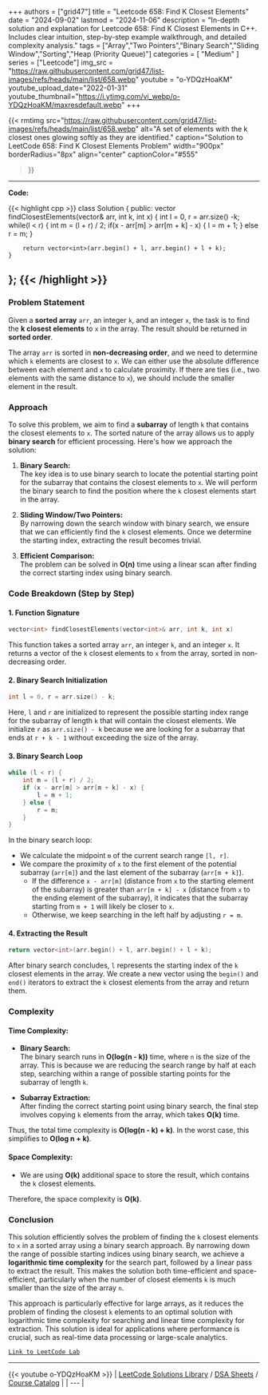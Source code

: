
+++
authors = ["grid47"]
title = "Leetcode 658: Find K Closest Elements"
date = "2024-09-02"
lastmod = "2024-11-06"
description = "In-depth solution and explanation for Leetcode 658: Find K Closest Elements in C++. Includes clear intuition, step-by-step example walkthrough, and detailed complexity analysis."
tags = ["Array","Two Pointers","Binary Search","Sliding Window","Sorting","Heap (Priority Queue)"]
categories = [
    "Medium"
]
series = ["Leetcode"]
img_src = "https://raw.githubusercontent.com/grid47/list-images/refs/heads/main/list/658.webp"
youtube = "o-YDQzHoaKM"
youtube_upload_date="2022-01-31"
youtube_thumbnail="https://i.ytimg.com/vi_webp/o-YDQzHoaKM/maxresdefault.webp"
+++


{{< rmtimg 
    src="https://raw.githubusercontent.com/grid47/list-images/refs/heads/main/list/658.webp" 
    alt="A set of elements with the k closest ones glowing softly as they are identified."
    caption="Solution to LeetCode 658: Find K Closest Elements Problem"
    width="900px"
    borderRadius="8px"
    align="center" 
    captionColor="#555"
>}}
---
**Code:**

{{< highlight cpp >}}
class Solution {
public:
    vector<int> findClosestElements(vector<int>& arr, int k, int x) {
        int l = 0, r = arr.size() -k;
        while(l < r) {
            int m = (l + r) / 2;
            if(x - arr[m] > arr[m + k] - x) {
                l = m + 1;
            } else r = m;
        }
        
        return vector<int>(arr.begin() + l, arr.begin() + l + k);
    }
};
{{< /highlight >}}
---

### Problem Statement

Given a **sorted array** `arr`, an integer `k`, and an integer `x`, the task is to find the **k closest elements** to `x` in the array. The result should be returned in **sorted order**.

The array `arr` is sorted in **non-decreasing order**, and we need to determine which `k` elements are closest to `x`. We can either use the absolute difference between each element and `x` to calculate proximity. If there are ties (i.e., two elements with the same distance to `x`), we should include the smaller element in the result.

### Approach

To solve this problem, we aim to find a **subarray** of length `k` that contains the closest elements to `x`. The sorted nature of the array allows us to apply **binary search** for efficient processing. Here's how we approach the solution:

1. **Binary Search:**  
   The key idea is to use binary search to locate the potential starting point for the subarray that contains the closest elements to `x`. We will perform the binary search to find the position where the `k` closest elements start in the array.

2. **Sliding Window/Two Pointers:**  
   By narrowing down the search window with binary search, we ensure that we can efficiently find the `k` closest elements. Once we determine the starting index, extracting the result becomes trivial.

3. **Efficient Comparison:**  
   The problem can be solved in **O(n)** time using a linear scan after finding the correct starting index using binary search.

### Code Breakdown (Step by Step)

#### 1. **Function Signature**
```cpp
vector<int> findClosestElements(vector<int>& arr, int k, int x)
```
This function takes a sorted array `arr`, an integer `k`, and an integer `x`. It returns a vector of the `k` closest elements to `x` from the array, sorted in non-decreasing order.

#### 2. **Binary Search Initialization**
```cpp
int l = 0, r = arr.size() - k;
```
Here, `l` and `r` are initialized to represent the possible starting index range for the subarray of length `k` that will contain the closest elements. We initialize `r` as `arr.size() - k` because we are looking for a subarray that ends at `r + k - 1` without exceeding the size of the array.

#### 3. **Binary Search Loop**
```cpp
while (l < r) {
    int m = (l + r) / 2;
    if (x - arr[m] > arr[m + k] - x) {
        l = m + 1;
    } else {
        r = m;
    }
}
```
In the binary search loop:
- We calculate the midpoint `m` of the current search range `[l, r]`.
- We compare the proximity of `x` to the first element of the potential subarray (`arr[m]`) and the last element of the subarray (`arr[m + k]`).
  - If the difference `x - arr[m]` (distance from `x` to the starting element of the subarray) is greater than `arr[m + k] - x` (distance from `x` to the ending element of the subarray), it indicates that the subarray starting from `m + 1` will likely be closer to `x`.
  - Otherwise, we keep searching in the left half by adjusting `r = m`.

#### 4. **Extracting the Result**
```cpp
return vector<int>(arr.begin() + l, arr.begin() + l + k);
```
After binary search concludes, `l` represents the starting index of the `k` closest elements in the array. We create a new vector using the `begin()` and `end()` iterators to extract the `k` closest elements from the array and return them.

### Complexity

#### Time Complexity:
- **Binary Search:**  
  The binary search runs in **O(log(n - k))** time, where `n` is the size of the array. This is because we are reducing the search range by half at each step, searching within a range of possible starting points for the subarray of length `k`.
  
- **Subarray Extraction:**  
  After finding the correct starting point using binary search, the final step involves copying `k` elements from the array, which takes **O(k)** time.

Thus, the total time complexity is **O(log(n - k) + k)**. In the worst case, this simplifies to **O(log n + k)**.

#### Space Complexity:
- We are using **O(k)** additional space to store the result, which contains the `k` closest elements.

Therefore, the space complexity is **O(k)**.

### Conclusion

This solution efficiently solves the problem of finding the `k` closest elements to `x` in a sorted array using a binary search approach. By narrowing down the range of possible starting indices using binary search, we achieve a **logarithmic time complexity** for the search part, followed by a linear pass to extract the result. This makes the solution both time-efficient and space-efficient, particularly when the number of closest elements `k` is much smaller than the size of the array `n`.

This approach is particularly effective for large arrays, as it reduces the problem of finding the closest `k` elements to an optimal solution with logarithmic time complexity for searching and linear time complexity for extraction. This solution is ideal for applications where performance is crucial, such as real-time data processing or large-scale analytics.

[`Link to LeetCode Lab`](https://leetcode.com/problems/find-k-closest-elements/description/)

---
{{< youtube o-YDQzHoaKM >}}
| [LeetCode Solutions Library](https://grid47.xyz/leetcode/) / [DSA Sheets](https://grid47.xyz/sheets/) / [Course Catalog](https://grid47.xyz/courses/) |
| --- |
